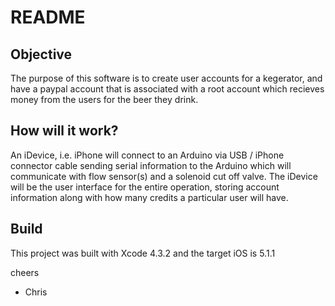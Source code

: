 # README

## Objective
The purpose of this software is to create user accounts for a kegerator, and have a paypal account that is associated with a root account which recieves money from the users for the beer they drink.

## How will it work?
An iDevice, i.e. iPhone will connect to an Arduino via USB / iPhone connector cable sending serial information to the Arduino which will communicate with flow sensor(s) and a solenoid cut off valve.  The iDevice will be the user interface for the entire operation, storing account information along with how many credits a particular user will have.

## Build
This project was built with Xcode 4.3.2 and the target iOS is 5.1.1

cheers
- Chris
